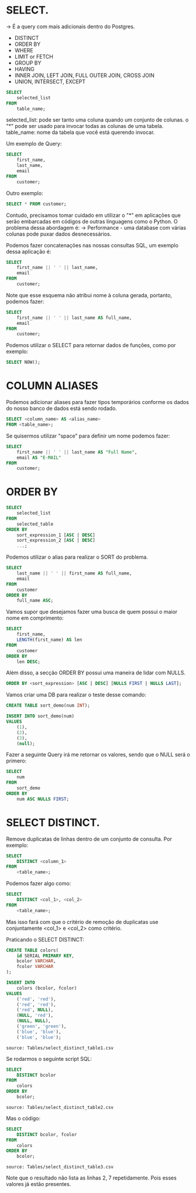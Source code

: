 # SELECT.
-> É a query com mais adicionais dentro do Postgres. 

- DISTINCT
- ORDER BY
- WHERE
- LIMIT or FETCH
- GROUP BY
- HAVING
- INNER JOIN, LEFT JOIN, FULL OUTER JOIN, CROSS JOIN
- UNION, INTERSECT, EXCEPT

```SQL
SELECT 
	selected_list
FROM
	table_name;
```
selected_list: pode ser tanto uma coluna quando um conjunto de colunas. o "\*" pode ser usado para invocar todas as colunas de uma tabela.
table_name: nome da tabela que você está querendo invocar.

Um exemplo de Query:
```SQL
SELECT
	first_name,
	last_name,
	email
FROM
	customer;
```
Outro exemplo:
```SQL
SELECT * FROM customer;
```
Contudo, precisamos tomar cuidado em utilizar o "\*" em aplicações que serão embarcadas em códigos de outras linguagens como o Python. O problema dessa abordagem é:
-> Performance - uma database com várias colunas pode puxar dados desnecessários.

Podemos fazer concatenações nas nossas consultas SQL, um exemplo dessa aplicação é:
```SQL
SELECT
	first_name || ' ' || last_name,
	email
FROM
	customer;
```
Note que esse esquema não atribui nome à coluna gerada, portanto, podemos fazer:

```SQL
SELECT 
	first_name || ' ' || last_name AS full_name,
	email
FROM
	customer;
```
Podemos utilizar o SELECT para retornar dados de funções, como por exemplo:

```SQL
SELECT NOW();
```

# COLUMN ALIASES

Podemos adicionar aliases para fazer tipos temporários conforme os dados do nosso banco de dados está sendo rodado.
```SQL
SELECT <column_name> AS <alias_name>
FROM <table_name>;
```

Se quisermos utilizar "space" para definir um nome podemos fazer:

```SQL
SELECT
	first_name || ' ' || last_name AS "Full Name",
	email AS "E-MAIL"
FROM
	customer;
```

# ORDER BY
```SQL
SELECT
	selected_list
FROM
	selected_table
ORDER BY
	sort_expression_1 [ASC | DESC]
	sort_expression_2 [ASC | DESC]
	...;	
```

Podemos utilizar o alias para realizar o SORT do problema.
```SQL
SELECT
	last_name || ' ' || first_name AS full_name,
	email
FROM
	customer
ORDER BY
	full_name ASC;
```
Vamos supor que desejamos fazer uma busca de quem possui o maior nome em comprimento:
```SQL
SELECT
	first_name,
	LENGTH(first_name) AS len
FROM
	customer
ORDER BY
	len DESC;
```
Além disso, a secção ORDER BY possui uma maneira de lidar com NULLS.
```SQL
ORDER BY <sort_expression> [ASC | DESC] [NULLS FIRST | NULLS LAST];
```
Vamos criar uma DB para realizar o teste desse comando:
```SQL
CREATE TABLE sort_demo(num INT);

INSERT INTO sort_demo(num)
VALUES
	(1),
	(2),
	(3),
	(null);
```
Fazer a seguinte Query irá me retornar os valores, sendo que o NULL será o primero:

```SQL
SELECT
	num
FROM
	sort_demo
ORDER BY 
	num ASC NULLS FIRST;
```

# SELECT DISTINCT.
Remove duplicatas de linhas dentro de um conjunto de consulta. Por exemplo:
```SQL
SELECT
	DISTINCT <column_1>
FROM
	<table_name>;
```
Podemos fazer algo como:
```SQL
SELECT
	DISTINCT <col_1>, <col_2>
FROM
	<table_name>;
```
Mas isso fará com que o critério de remoção de duplicatas use conjuntamente <col_1> e <col_2> como critério.

Praticando o SELECT DISTINCT:
```SQL
CREATE TABLE colors(
	id SERIAL PRIMARY KEY,
	bcolor VARCHAR,
	fcolor VARCHAR
);
```
```SQL
INSERT INTO
	colors (bcolor, fcolor)
VALUES
	('red', 'red'),
	('red', 'red'),
	('red', NULL),
	(NULL, 'red'),
	(NULL, NULL),
	('green', 'green'),
	('blue', 'blue'),
	('blue', 'blue');
```
```csvtable
source: Tables/select_distinct_table1.csv
```

Se rodarmos o seguinte script SQL:
```SQL
SELECT
	DISTINCT bcolor
FROM
	colors
ORDER BY
	bcolor;
```
```csvtable
source: Tables/select_distinct_table2.csv
```

Mas o código:
```SQL
SELECT
	DISTINCT bcolor, fcolor
FROM
	colors
ORDER BY
	bcolor;
```
```csvtable
source: Tables/select_distinct_table3.csv
```
Note que o resultado não lista as linhas 2, 7 repetidamente. Pois esses valores já estão presentes.

